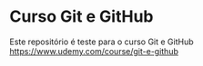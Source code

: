 # Curso Git e GitHub

Este repositório é teste para o curso Git e GitHub https://www.udemy.com/course/git-e-github